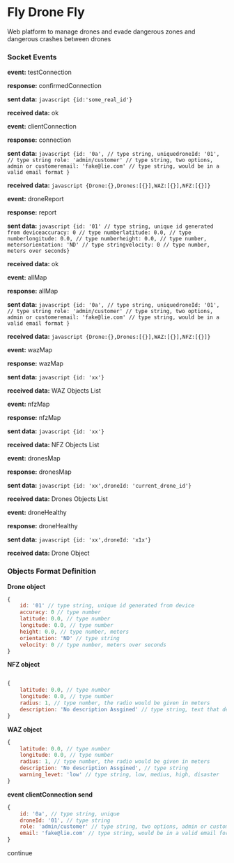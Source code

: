 # Fly Drone Fly

Web platform to manage drones and evade dangerous zones and dangerous crashes between drones

### Socket Events


**event:** testConnection

**response:** confirmedConnection

**sent data:** ```javascript {id:'some_real_id'}```

**received data:** ok



**event:** clientConnection

**response:** connection

**sent data:** ```javascript {id: '0a', // type string, uniquedroneId: '01', // type string role: 'admin/customer' // type string, two options, admin or customeremail: 'fake@lie.com' // type string, would be in a valid email format }```

**received data:** ```javascript {Drone:{},Drones:[{}],WAZ:[{}],NFZ:[{}]}```


**event:** droneReport

**response:** report

**sent data:** ```javascript {id: '01' // type string, unique id generated from deviceaccuracy: 0 // type numberlatitude: 0.0, // type numberlongitude: 0.0, // type numberheight: 0.0, // type number, metersorientation: 'ND' // type stringvelocity: 0 // type number, meters over seconds}```

**received data:** ok


**event:** allMap

**response:** allMap

**sent data:** ```javascript {id: '0a', // type string, uniquedroneId: '01', // type string role: 'admin/customer' // type string, two options, admin or customeremail: 'fake@lie.com' // type string, would be in a valid email format }```

**received data:** ```javascript {Drone:{},Drones:[{}],WAZ:[{}],NFZ:[{}]}```


**event:** wazMap

**response:** wazMap

**sent data:** ```javascript {id: 'xx'}```

**received data:** WAZ Objects List


**event:** nfzMap

**response:** nfzMap

**sent data:** ```javascript {id: 'xx'}```

**received data:** NFZ Objects List


**event:** dronesMap

**response:** dronesMap

**sent data:** ```javascript {id: 'xx',droneId: 'current_drone_id'}```

**received data:** Drones Objects List


**event:** droneHealthy

**response:** droneHealthy

**sent data:** ```javascript {id: 'xx',droneId: 'x1x'}```

**received data:** Drone Object


### Objects Format Definition
**Drone object**
```javascript
{
	id: '01' // type string, unique id generated from device
	accuracy: 0 // type number
	latitude: 0.0, // type number
	longitude: 0.0, // type number
	height: 0.0, // type number, meters
	orientation: 'ND' // type string
	velocity: 0 // type number, meters over seconds
}
```
**NFZ object**
```javascript

{
	latitude: 0.0, // type number
	longitude: 0.0, // type number
	radius: 1, // type number, the radio would be given in meters
	description: 'No description Assgined' // type string, text that describe the type o reason because is a restricted area
}
```
**WAZ object**
```javascript
{
	latitude: 0.0, // type number
	longitude: 0.0, // type number
	radius: 1, // type number, the radio would be given in meters
	description: 'No description Assgined', // type string
	warning_levet: 'low' // type string, low, medius, high, disaster
}
```

**event clientConnection send**
```javascript
{
	id: '0a', // type string, unique
	droneId: '01', // type string 
	role: 'admin/customer' // type string, two options, admin or customer
	email: 'fake@lie.com' // type string, would be in a valid email format 
}
```

continue
